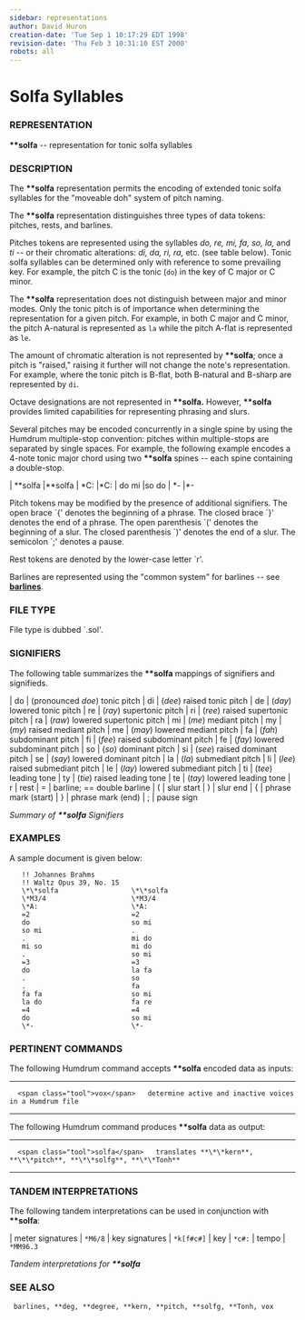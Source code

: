 ```yaml
---
sidebar: representations
author: David Huron
creation-date: 'Tue Sep 1 10:17:29 EDT 1998'
revision-date: 'Thu Feb 3 10:31:10 EST 2000'
robots: all
---
```



Solfa Syllables
==========================================

### REPRESENTATION

 **\*\*solfa** \-- representation for tonic solfa syllables

### DESCRIPTION

 The **\*\*solfa** representation permits the encoding of extended
 tonic solfa syllables for the \"moveable doh\" system of pitch naming.

 The **\*\*solfa** representation distinguishes three types of data
 tokens: pitches, rests, and barlines.

 Pitches tokens are represented using the syllables *do, re, mi, fa,
 so, la,* and *ti* \-- or their chromatic alterations: *di, da, ri,
 ra,* etc. (see table below). Tonic solfa syllables can be determined
 only with reference to some prevailing key. For example, the pitch C
 is the tonic (`do`) in the key of C major or C minor.

 The **\*\*solfa** representation does not distinguish between major
 and minor modes. Only the tonic pitch is of importance when
 determining the representation for a given pitch. For example, in both
 C major and C minor, the pitch A-natural is represented as `la` while
 the pitch A-flat is represented as `le`.

 The amount of chromatic alteration is not represented by
 **\*\*solfa**; once a pitch is \"raised,\" raising it further will not
 change the note\'s representation. For example, where the tonic pitch
 is B-flat, both B-natural and B-sharp are represented by `di`.

 Octave designations are not represented in **\*\*solfa.** However,
 **\*\*solfa** provides limited capabilities for representing phrasing
 and slurs.

 Several pitches may be encoded concurrently in a single spine by using
 the Humdrum multiple-stop convention: pitches within multiple-stops
 are separated by single spaces. For example, the following example
 encodes a 4-note tonic major chord using two **\*\*solfa** spines \--
 each spine containing a double-stop.

  | \*\*solfa   |\*\*solfa
  | \*C:        |\*C:
  | do mi       |so do
  | \*-         |\*-

 Pitch tokens may be modified by the presence of additional signifiers.
 The open brace \`{\' denotes the beginning of a phrase. The closed
 brace \`}\' denotes the end of a phrase. The open parenthesis \`(\'
 denotes the beginning of a slur. The closed parenthesis \`)\' denotes
 the end of a slur. The semicolon \`;\' denotes a pause.

 Rest tokens are denoted by the lower-case letter \`r\'.

 Barlines are represented using the \"common system\" for barlines \--
 see [**barlines**](barlines.rep.html).

### FILE TYPE

 File type is dubbed \`.sol\'.

### SIGNIFIERS

 The following table summarizes the **\*\*solfa** mappings of
 signifiers and signifieds.

  | do  | (pronounced *doe*) tonic pitch
  | di  | (*dee*) raised tonic pitch
  | de  | (*day*) lowered tonic pitch
  | re  | (*ray*) supertonic pitch
  | ri  | (*ree*) raised supertonic pitch
  | ra  | (*raw*) lowered supertonic pitch
  | mi  | (*me*) mediant pitch
  | my  | (*my*) raised mediant pitch
  | me  | (*may*) lowered mediant pitch
  | fa  | (*fah*) subdominant pitch
  | fi  | (*fee*) raised subdominant pitch
  | fe  | (*fay*) lowered subdominant pitch
  | so  | (*so*) dominant pitch
  | si  | (*see*) raised dominant pitch
  | se  | (*say*) lowered dominant pitch
  | la  | (*la*) submediant pitch
  | li  | (*lee*) raised submediant pitch
  | le  | (*lay*) lowered submediant pitch
  | ti  | (*tee*) leading tone
  | ty  | (*tie*) raised leading tone
  | te  | (*tay*) lowered leading tone
  | r   | rest
  | =   | barline; == double barline
  | (   | slur start
  | )   | slur end
  | {   | phrase mark (start)
  | }   | phrase mark (end)
  | ;   | pause sign

 *Summary of **\*\*solfa** Signifiers*

### EXAMPLES

 A sample document is given below:

```
   !! Johannes Brahms         
   !! Waltz Opus 39, No. 15   
   \*\*solfa                  \*\*solfa
   \*M3/4                     \*M3/4
   \*A:                       \*A:
   =2                         =2
   do                         so mi
   so mi                      .
   .                          mi do
   mi so                      mi do
   .                          so mi
   =3                         =3
   do                         la fa
   .                          so
   .                          fa
   fa fa                      so mi
   la do                      fa re
   =4                         =4
   do                         so mi
   \*-                        \*-
```

### PERTINENT COMMANDS

 The following Humdrum command accepts **\*\*solfa** encoded data as
 inputs:

   -- --------------------------------- --------------------------------------------------------
      <span class="tool">vox</span>   determine active and inactive voices in a Humdrum file
                                        
   -- --------------------------------- --------------------------------------------------------

 The following Humdrum command produces **\*\*solfa** data as output:

   -- ------------------------------------- ---------------------------------------------------------------------
      <span class="tool">solfa</span>   translates **\*\*kern**, **\*\*pitch**, **\*\*solfg**, **\*\*Tonh**
   -- ------------------------------------- ---------------------------------------------------------------------

### TANDEM INTERPRETATIONS

 The following tandem interpretations can be used in conjunction with
 **\*\*solfa**:

  | meter signatures |  `*M6/8`
  | key signatures   |  `*k[f#c#]`
  | key              |  `*c#:`
  | tempo            |  `*MM96.3`

 *Tandem interpretations for **\*\*solfa***

### SEE ALSO

 ` barlines, **deg, **degree, **kern, **pitch, **solfg, **Tonh, vox`

